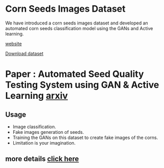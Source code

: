# Corn Seeds Images Dataset

We have introduced a corn seeds images dataset and developed an automated corn seeds classification model using the GANs and Active learning. 

[website](https://naagar.github.io/cornseedsdataset)

[Download dataset](https://datafoundation.iiit.ac.in/datasets/agriculture)

# Paper : Automated Seed Quality Testing System using GAN & Active Learning [arxiv](https://arxiv.org/abs/2110.00777)
## Usage

- Image classification.
- Fake images generation of seeds.
- Training the GANs on this dataset to create fake images of the corns. 
- Limitation is your imagination.

## more details [click here](https://naagar.github.io)
